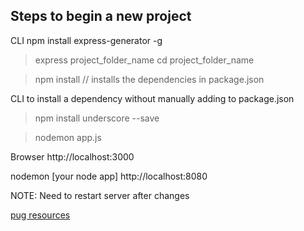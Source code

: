 ## Steps to begin a new project

CLI
npm install express-generator -g
> express project_folder_name
> cd project_folder_name

> npm install     // installs the dependencies in package.json

CLI to install a dependency without manually adding to package.json
> npm install underscore --save

<!-- > npm start -->
<!-- > DEBUG=project_folder_name:* npm start -->
> nodemon app.js

<!-- 
Optionally, in package.json:
1.
    "mongodb": "^1.4.4",
    "monk": "^1.0.1"
2.
  remove jade -->




<!-- CLI
> npm install pug   (might not be in right order -- should be ok??)
> npm install pug-cli -g    (necessary?)
> npm install jade --save
> npm install
> mkdir data       (in anticipation of future db)
 -->

Browser
http://localhost:3000

nodemon [your node app]
http://localhost:8080

NOTE: Need to restart server after changes

[pug resources](https://www.npmjs.com/package/pug)